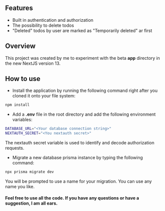 ## Features
- Built in authentication and authorization
- The possibility to delete todos
- "Deleted" todos by user are marked as "Temporarily deleted" ar first

## Overview
This project was created by me to experiment with the beta **app** directory in the new NextJS version 13.

## How to use
- Install the application by running the following command right after you cloned it onto your file system:

```bash
npm install
```

- Add a **.env** file in the root directory and add the following environment variables:

```bash
DATABASE_URL="<Your database connection string>"
NEXTAUTH_SECRET="<You nextauth secret>"
```

The nextauth secret variable is used to identify and decode authorization requests.

- Migrate a new database prisma instance by typing the following command:

```bash
npx prisma migrate dev
```

You will be prompted to use a name for your migration. You can use any name you like.

#### Feel free to use all the code. If you have any questions or have a suggestion, I am all ears.